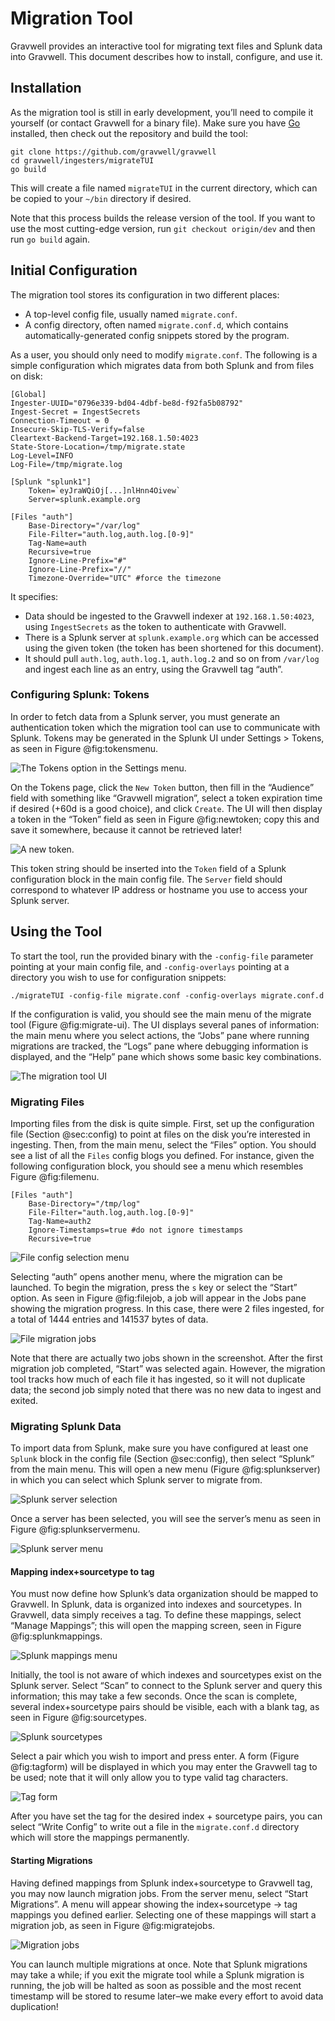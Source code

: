 # Migration Tool
Gravwell provides an interactive tool for migrating text files and Splunk data into Gravwell. This document describes how to install, configure, and use it.

## Installation

As the migration tool is still in early development, you’ll need to compile it yourself (or contact Gravwell for a binary file). Make sure you have [Go](https://golang.org) installed, then check out the repository and build the tool:

    git clone https://github.com/gravwell/gravwell
    cd gravwell/ingesters/migrateTUI
    go build

This will create a file named `migrateTUI` in the current directory, which can be copied to your `~/bin` directory if desired.

Note that this process builds the release version of the tool. If you want to use the most cutting-edge version, run `git checkout origin/dev` and then run `go build` again.

## Initial Configuration

The migration tool stores its configuration in two different places:

  - A top-level config file, usually named `migrate.conf`.
  - A config directory, often named `migrate.conf.d`, which contains automatically-generated config snippets stored by the program.

As a user, you should only need to modify `migrate.conf`. The following is a simple configuration which migrates data from both Splunk and from files on disk:

    [Global]
    Ingester-UUID="0796e339-bd04-4dbf-be8d-f92fa5b08792"
    Ingest-Secret = IngestSecrets
    Connection-Timeout = 0
    Insecure-Skip-TLS-Verify=false
    Cleartext-Backend-Target=192.168.1.50:4023
    State-Store-Location=/tmp/migrate.state
    Log-Level=INFO
    Log-File=/tmp/migrate.log
    
    [Splunk "splunk1"]
        Token=`eyJraWQiOj[...]nlHnn4Oivew`
        Server=splunk.example.org
    
    [Files "auth"]
        Base-Directory="/var/log"
        File-Filter="auth.log,auth.log.[0-9]"
        Tag-Name=auth
        Recursive=true
        Ignore-Line-Prefix="#"
        Ignore-Line-Prefix="//"
        Timezone-Override="UTC" #force the timezone

It specifies:

  - Data should be ingested to the Gravwell indexer at `192.168.1.50:4023`, using `IngestSecrets` as the token to authenticate with Gravwell.
  - There is a Splunk server at `splunk.example.org` which can be accessed using the given token (the token has been shortened for this document).
  - It should pull `auth.log`, `auth.log.1`, `auth.log.2` and so on from `/var/log` and ingest each line as an entry, using the Gravwell tag “auth”.

### Configuring Splunk: Tokens

In order to fetch data from a Splunk server, you must generate an authentication token which the migration tool can use to communicate with Splunk. Tokens may be generated in the Splunk UI under Settings \> Tokens, as seen in Figure @fig:tokensmenu.

![The Tokens option in the Settings menu.](tokensmenu.png)

On the Tokens page, click the `New Token` button, then fill in the “Audience” field with something like “Gravwell migration”, select a token expiration time if desired (+60d is a good choice), and click `Create`. The UI will then display a token in the “Token” field as seen in Figure @fig:newtoken; copy this and save it somewhere, because it cannot be retrieved later\!

![A new token.](newtoken.png)

This token string should be inserted into the `Token` field of a Splunk configuration block in the main config file. The `Server` field should correspond to whatever IP address or hostname you use to access your Splunk server.

## Using the Tool

To start the tool, run the provided binary with the `-config-file` parameter pointing at your main config file, and `-config-overlays` pointing at a directory you wish to use for configuration snippets:

    ./migrateTUI -config-file migrate.conf -config-overlays migrate.conf.d

If the configuration is valid, you should see the main menu of the migrate tool (Figure @fig:migrate-ui). The UI displays several panes of information: the main menu where you select actions, the “Jobs” pane where running migrations are tracked, the “Logs” pane where debugging information is displayed, and the “Help” pane which shows some basic key combinations.

![The migration tool UI](migrate-ui.png)

### Migrating Files

Importing files from the disk is quite simple. First, set up the configuration file (Section @sec:config) to point at files on the disk you’re interested in ingesting. Then, from the main menu, select the “Files” option. You should see a list of all the `Files` config blogs you defined. For instance, given the following configuration block, you should see a menu which resembles Figure @fig:filemenu.

    [Files "auth"]
        Base-Directory="/tmp/log"
        File-Filter="auth.log,auth.log.[0-9]"
        Tag-Name=auth2
        Ignore-Timestamps=true #do not ignore timestamps
        Recursive=true

![File config selection menu](filemenu.png)

Selecting “auth” opens another menu, where the migration can be launched. To begin the migration, press the `s` key or select the “Start” option. As seen in Figure @fig:filejob, a job will appear in the Jobs pane showing the migration progress. In this case, there were 2 files ingested, for a total of 1444 entries and 141537 bytes of data.

![File migration jobs](filejob.png)

Note that there are actually two jobs shown in the screenshot. After the first migration job completed, “Start” was selected again. However, the migration tool tracks how much of each file it has ingested, so it will not duplicate data; the second job simply noted that there was no new data to ingest and exited.

### Migrating Splunk Data

To import data from Splunk, make sure you have configured at least one `Splunk` block in the config file (Section @sec:config), then select “Splunk” from the main menu. This will open a new menu (Figure @fig:splunkserver) in which you can select which Splunk server to migrate from.

![Splunk server selection](splunkserver.png)

Once a server has been selected, you will see the server’s menu as seen in Figure @fig:splunkservermenu.

![Splunk server menu](splunkservermenu.png)

#### Mapping index+sourcetype to tag

You must now define how Splunk’s data organization should be mapped to Gravwell. In Splunk, data is organized into indexes and sourcetypes. In Gravwell, data simply receives a tag. To define these mappings, select “Manage Mappings”; this will open the mapping screen, seen in Figure @fig:splunkmappings.

![Splunk mappings menu](splunkmappings.png)

Initially, the tool is not aware of which indexes and sourcetypes exist on the Splunk server. Select “Scan” to connect to the Splunk server and query this information; this may take a few seconds. Once the scan is complete, several index+sourcetype pairs should be visible, each with a blank tag, as seen in Figure @fig:sourcetypes.

![Splunk sourcetypes](sourcetypes.png)

Select a pair which you wish to import and press enter. A form (Figure @fig:tagform) will be displayed in which you may enter the Gravwell tag to be used; note that it will only allow you to type valid tag characters.

![Tag form](tagform.png)

After you have set the tag for the desired index + sourcetype pairs, you can select “Write Config” to write out a file in the `migrate.conf.d` directory which will store the mappings permanently.

#### Starting Migrations

Having defined mappings from Splunk index+sourcetype to Gravwell tag, you may now launch migration jobs. From the server menu, select “Start Migrations”. A menu will appear showing the index+sourcetype → tag mappings you defined earlier. Selecting one of these mappings will start a migration job, as seen in Figure @fig:migratejobs.

![Migration jobs](migratejobs.png)

You can launch multiple migrations at once. Note that Splunk migrations may take a while; if you exit the migrate tool while a Splunk migration is running, the job will be halted as soon as possible and the most recent timestamp will be stored to resume later–we make every effort to avoid data duplication\!
